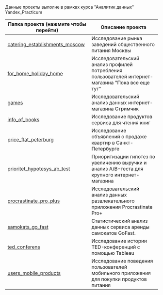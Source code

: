 Данные проекты выполне в рамках курса "Аналитик данных" Yandex_Practicum 

| Папка проекта (нажмите чтобы перейти) | Описание проекта                                                                                 |
| ------------------------------------- | ------------------------------------------------------------------------------------------------ |
| [catering_establishments_moscow](catering_establishments_moscow)        | Исследование рынка заведений общественного питания Москвы                                        |
| [for_home_holiday_home](for_home_holiday_home)                 | Исследовательский анализ профилей потребления пользователей интернет-магазина "Пока все еще тут" |
| [games](games)                                 | Исследовательский анализ данных интернет-магазина Стримчик                                       |
| [info_of_books](info_of_books)                         | Исследование продуктов сервиса для чтения книг                                                   |
| [price_flat_peterburg](price_flat_peterburg)                  | Исследование объявлений о продаже квартир в Санкт-Петербурге                                     |
| [prioritet_hypotesys_ab_test](prioritet_hypotesys_ab_test)           | Приоритизации гипотез по увеличению выручки и анализ A/B-теста для крупного интернет-магазина    |
| [procrastinate_pro_plus](procrastinate_pro_plus)                | Исследовательский анализ данных развлекательного приложения Procrastinate Pro+                   |
| [samokats_go_fast](samokats_go_fast)                      | Статистический анализ данных сервиса аренды самокатов GoFast.                                    |
| [ted_conferens](ted_conferens)                         | Исследование истории TED-конференций с помощью Tableau                                           |
| [users_mobile_products](users_mobile_products)                 | Исследование поведения пользователей мобильного приложения для покупки продуктов питания         |
